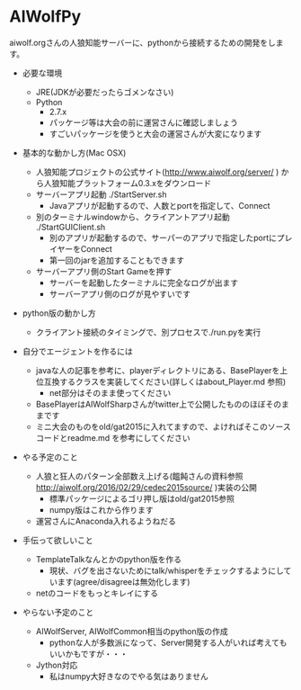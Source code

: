 # AIWolfPy

aiwolf.orgさんの人狼知能サーバーに、pythonから接続するための開発をします。　　
  
* 必要な環境
	* JRE(JDKが必要だったらゴメンなさい)
	* Python
		* 2.7.x
		* パッケージ等は大会の前に運営さんに確認しましょう
		* すごいパッケージを使うと大会の運営さんが大変になります

* 基本的な動かし方(Mac OSX)
	* 人狼知能プロジェクトの公式サイト(http://www.aiwolf.org/server/ ) から人狼知能プラットフォーム0.3.xをダウンロード
	* サーバーアプリ起動 ./StartServer.sh
		* Javaアプリが起動するので、人数とportを指定して、Connect
	* 別のターミナルwindowから、クライアントアプリ起動  ./StartGUIClient.sh 
		* 別のアプリが起動するので、サーパーのアプリで指定したportにプレイヤーをConnect	
		* 第一回のjarを追加することもできます
	* サーバーアプリ側のStart Gameを押す
		* サーバーを起動したターミナルに完全なログが出ます
		* サーバーアプリ側のログが見やすいです
  	
* python版の動かし方
	* クライアント接続のタイミングで、別プロセスで./run.pyを実行
		

* 自分でエージェントを作るには
	* javaな人の記事を参考に、playerディレクトリにある、BasePlayerを上位互換するクラスを実装してください(詳しくはabout_Player.md 参照)
		* net部分はそのまま使ってください
	* BasePlayerはAIWolfSharpさんがtwitter上で公開したもののほぼそのままです
	* ミニ大会のものをold/gat2015に入れてますので、よければそこのソースコードとreadme.md を参考にしてください

* やる予定のこと
	* 人狼と狂人のパターン全部数え上げる(饂飩さんの資料参照 http://aiwolf.org/2016/02/29/cedec2015source/ )実装の公開
		* 標準パッケージによるゴリ押し版はold/gat2015参照
		* numpy版はこれから作ります
	* 運営さんにAnaconda入れるようねだる
	
* 手伝って欲しいこと
	* TemplateTalkなんとかのpython版を作る
		* 現状、バグを出さないためにtalk/whisperをチェックするようにしています(agree/disagreeは無効化します)
	* netのコードをもっとキレイにする
	 
* やらない予定のこと
	* AIWolfServer, AIWolfCommon相当のpython版の作成
		* pythonな人が多数派になって、Server開発する人がいれば考えてもいいかもですが・・・
	* Jython対応
		* 私はnumpy大好きなのでやる気はありません  